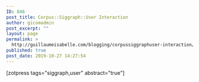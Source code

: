 ```yaml
---
ID: 846
post_title: Corpus::Siggraph::User Interaction
author: gicomadmin
post_excerpt: ""
layout: page
permalink: >
  http://guillaumeisabelle.com/blogging/corpussiggraphuser-interaction/
published: true
post_date: 2019-10-27 14:27:54
---
```

<!-- wp:shortcode --> [zotpress tags="siggraph,user" abstract="true"] 

<!-- /wp:shortcode -->